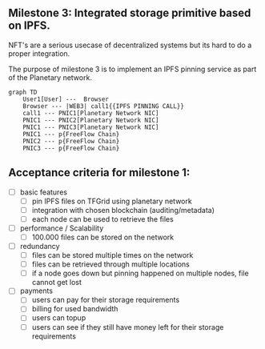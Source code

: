 
## Milestone 3: Integrated storage primitive based on IPFS.

NFT's are a serious usecase of decentralized systems but its hard to do a proper integration.

The purpose of milestone 3 is to implement an IPFS pinning service as part of the Planetary network.

```mermaid
graph TD
    User1[User] ---  Browser
    Browser --- |WEB3| call1{{IPFS PINNING CALL}}
    call1 --- PNIC1[Planetary Network NIC]
    PNIC1 --- PNIC2[Planetary Network NIC]
    PNIC1 --- PNIC3[Planetary Network NIC]
    PNIC1 --- p{FreeFlow Chain}
    PNIC2 --- p{FreeFlow Chain}
    PNIC3 --- p{FreeFlow Chain}

```

## Acceptance criteria for milestone 1:

* [ ] basic features
    * [ ] pin IPFS files on TFGrid using planetary network
    * [ ] integration with chosen blockchain (auditing/metadata)
    * [ ] each node can be used to retrieve the files
* [ ] performance / Scalability
    * [ ] 100.000 files can be stored on the network
* [ ] redundancy
    * [ ] files can be stored multiple times on the network
    * [ ] files can be retrieved through multiple locations
    * [ ] if a node goes down but pinning happened on multiple nodes, file cannot get lost
* [ ] payments
    * [ ] users can pay for their storage requirements
    * [ ] billing for used bandwidth
    * [ ] users can topup 
    * [ ] users can see if they still have money left for their storage requirements
